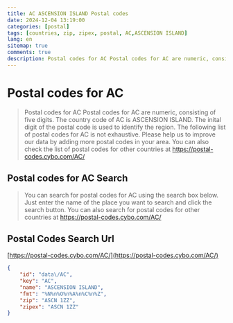 ```yaml
---
title: AC ASCENSION ISLAND Postal codes 
date: 2024-12-04 13:19:00
categories: [postal]
tags: [countries, zip, zipex, postal, AC,ASCENSION ISLAND]
lang: en
sitemap: true
comments: true
description: Postal codes for AC Postal codes for AC are numeric, consisting of five digits. The country code of AC is ASCENSION ISLAND. The inital digit of the postal code is used to identify the region. The following list of postal codes for AC is not exhaustive. Please help us to improve our data by adding more postal codes in your area. You can also check the list of postal codes for other countries at https://postal-codes.cybo.com/AC/
---
```


# Postal codes for AC
> Postal codes for AC Postal codes for AC are numeric, consisting of five digits. The country code of AC is ASCENSION ISLAND. The inital digit of the postal code is used to identify the region. The following list of postal codes for AC is not exhaustive. Please help us to improve our data by adding more postal codes in your area. You can also check the list of postal codes for other countries at https://postal-codes.cybo.com/AC/

## Postal codes for AC Search 
> You can search for postal codes for AC using the search box below. Just enter the name of the place you want to search and click the search button. You can also search for postal codes for other countries at https://postal-codes.cybo.com/AC/

## Postal Codes Search Url

[https://postal-codes.cybo.com/AC/](https://postal-codes.cybo.com/AC/)
```json
{
    "id": "data\/AC",
    "key": "AC",
    "name": "ASCENSION ISLAND",
    "fmt": "%N%n%O%n%A%n%C%n%Z",
    "zip": "ASCN 1ZZ",
    "zipex": "ASCN 1ZZ"
}
```
